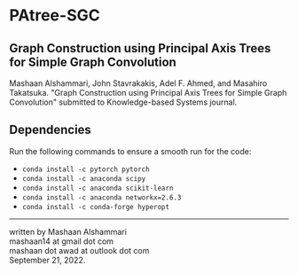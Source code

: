 # PAtree-SGC

## Graph Construction using Principal Axis Trees for Simple Graph Convolution
Mashaan Alshammari, John Stavrakakis, Adel F. Ahmed, and Masahiro Takatsuka. "Graph Construction using Principal Axis Trees for Simple Graph Convolution" submitted to Knowledge-based Systems journal.

## Dependencies
Run the following commands to ensure a smooth run for the code:
- `conda install -c pytorch pytorch`
- `conda install -c anaconda scipy`
- `conda install -c anaconda scikit-learn`
- `conda install -c anaconda networkx=2.6.3`
- `conda install -c conda-forge hyperopt`

---
written by Mashaan Alshammari<br/>
mashaan14 at gmail dot com<br/>
mashaan dot awad at outlook dot com<br/>
September 21, 2022.

